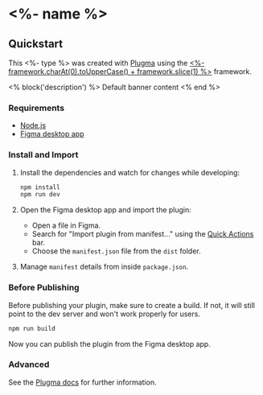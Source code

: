 # <%- name %>

## Quickstart

This <%- type %> was created with [Plugma](https://github.com/gavinmcfarland/plugma) using the [<%- framework.charAt(0).toUpperCase() + framework.slice(1) %>](https://svelte.dev/) framework.

<% block('description') %>
Default banner content
<% end %>

### Requirements

- [Node.js](https://nodejs.org/en)
- [Figma desktop app](https://www.figma.com/downloads/)

### Install and Import

1. Install the dependencies and watch for changes while developing:

    ```bash
    npm install
    npm run dev
    ```

2. Open the Figma desktop app and import the plugin:

    - Open a file in Figma.
    - Search for "Import plugin from manifest..." using the [Quick Actions](https://help.figma.com/hc/en-us/articles/360040328653-Use-shortcuts-and-quick-actions#Use_quick_actions) bar.
    - Choose the `manifest.json` file from the `dist` folder.

3. Manage `manifest` details from inside `package.json`.

### Before Publishing

Before publishing your plugin, make sure to create a build. If not, it will still point to the dev server and won't work properly for users.

```bash
npm run build
```

Now you can publish the plugin from the Figma desktop app.

### Advanced

See the [Plugma docs](https://plugma.dev/docs) for further information.

